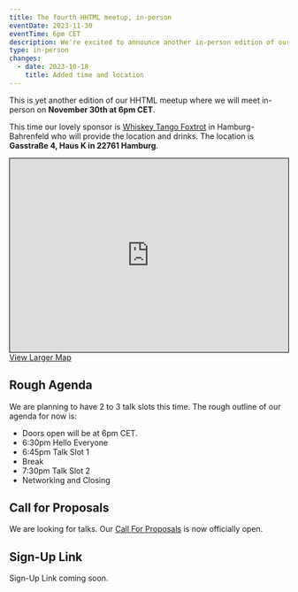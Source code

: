 ```yaml
---
title: The fourth HHTML meetup, in-person
eventDate: 2023-11-30
eventTime: 6pm CET
description: We're excited to announce another in-person edition of our HHTML meet-up, with lovely support from Whiskey Tango Foxtrot GmbH in Hamburg-Bahrenfeld.
type: in-person
changes:
  - date: 2023-10-18
    title: Added time and location
---
```

This is yet another edition of our HHTML meetup where we will meet in-person on <strong>November 30th at 6pm CET</strong>.

This time our lovely sponsor is [Whiskey Tango Foxtrot](https://wtfoxtrot.de) in Hamburg-Bahrenfeld who will provide the location and drinks.
The location is <strong>Gasstraße 4, Haus K in 22761 Hamburg</strong>.

<iframe width="100%" height="350" src="https://www.openstreetmap.org/export/embed.html?bbox=9.914444983005525%2C53.56090700508301%2C9.918355643749239%2C53.56232010210017&amp;layer=mapnik&amp;marker=53.56161355949226%2C9.91640031337738" style="border: 1px solid black"></iframe><a href="https://www.openstreetmap.org/?mlat=53.56161&amp;mlon=9.91640#map=19/53.56161/9.91640">View Larger Map</a>

## Rough Agenda

We are planning to have 2 to 3 talk slots this time. The rough outline of our agenda for now is:

- Doors open will be at 6pm CET.
- 6:30pm Hello Everyone
- 6:45pm Talk Slot 1
- Break
- 7:30pm Talk Slot 2
- Networking and Closing

## Call for Proposals

We are looking for talks. Our [Call For Proposals](https://hhtml.de/call-for-proposals/) is now officially open.

## Sign-Up Link

Sign-Up Link coming soon.